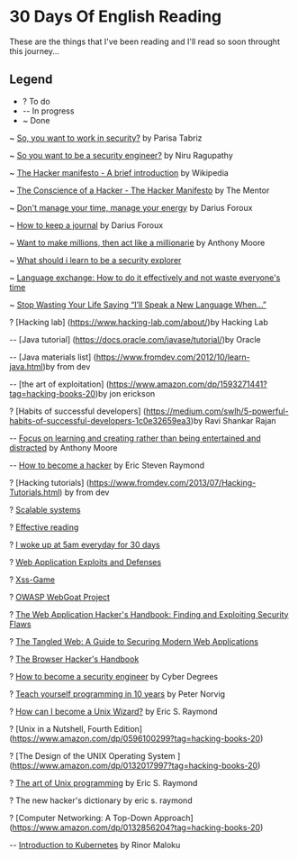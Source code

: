 # 30 Days Of English Reading
These are the things that I've been reading and I'll read so soon throught this journey...

## Legend
* ? To do
* -- In progress
* ~ Done



~ [So, you want to work in security?](https://medium.freecodecamp.org/so-you-want-to-work-in-security-bc6c10157d23) by Parisa Tabriz

~ [So you want to be a security engineer?](https://medium.com/@niruragu/so-you-want-to-be-a-security-engineer-d8775976afb7) by Niru Ragupathy

~ [The Hacker manifesto - A brief introduction](https://en.wikipedia.org/wiki/Hacker_Manifesto) by Wikipedia

~ [The Conscience of a Hacker - The Hacker Manifesto](https://archive.org/stream/The_Conscience_of_a_Hacker/hackersmanifesto.txt) by The Mentor

~ [Don't manage your time, manage your energy](https://medium.com/swlh/dont-manage-your-time-manage-your-energy-e9909f1962b3) by Darius Foroux

~ [How to keep a journal](https://dariusforoux.com/how-to-journal/) by Darius Foroux

~ [Want to make millions, then act like a millionarie](https://medium.com/swlh/want-to-make-millions-then-act-like-a-millionaire-6a790281b4e5) by Anthony Moore

~ [What should i learn to be a security explorer](https://www.quora.com/What-should-I-learn-first-to-begin-hacking)

~ [Language exchange: How to do it effectively and not waste everyone's time](https://www.lingualift.com/blog/language-exchange-effectively-not-waste-time/)

~ [Stop Wasting Your Life Saying “I’ll Speak a New Language When…”](https://www.fluentin3months.com/compare-and-despair/)

? [Hacking lab] (https://www.hacking-lab.com/about/)by Hacking Lab

-- [Java tutorial] (https://docs.oracle.com/javase/tutorial/)by Oracle

-- [Java materials list] (https://www.fromdev.com/2012/10/learn-java.html)by from dev

-- [the art of exploitation] (https://www.amazon.com/dp/1593271441?tag=hacking-books-20)by jon erickson

? [Habits of successful developers] (https://medium.com/swlh/5-powerful-habits-of-successful-developers-1c0e32659ea3)by Ravi Shankar Rajan

-- [Focus on learning and creating rather than being entertained and distracted](https://medium.com/the-mission/focus-on-learning-and-creating-rather-than-being-entertained-and-distracted-e6573de1bc84) by Anthony Moore

-- [How to become a hacker](http://www.catb.org/esr/faqs/hacker-howto.html) by Eric Steven Raymond

? [Hacking tutorials] (https://www.fromdev.com/2013/07/Hacking-Tutorials.html) by from dev


? [Scalable systems](https://medium.com/@ramkarnani24/designing-scalable-systems-part-1-60279fc312f1)

? [Effective reading](https://medium.com/@maartenvandoorn/the-complete-guide-to-effective-reading-fc1835937757)

? [I woke up at 5am everyday for 30 days](https://medium.com/@themarvindiaz/i-woke-up-at-5-am-everyday-for-30-days-efefe86400c0)

? [Web Application Exploits and Defenses ](https://google-gruyere.appspot.com/)

? [Xss-Game](https://xss-game.appspot.com/)

? [OWASP WebGoat Project](https://www.owasp.org/index.php/Category:OWASP_WebGoat_Project)

? [The Web Application Hacker's Handbook: Finding and Exploiting Security Flaws](https://www.amazon.com/Web-Application-Hackers-Handbook-Exploiting/dp/1118026470)

? [The Tangled Web: A Guide to Securing Modern Web Applications](https://www.amazon.com/Tangled-Web-Securing-Modern-Applications/dp/1593273886/)

? [The Browser Hacker's Handbook](https://www.amazon.com/Browser-Hackers-Handbook-Wade-Alcorn/dp/1118662091/)

? [How to become a security engineer](https://www.cyberdegrees.org/jobs/security-engineer/) by Cyber Degrees

? [Teach yourself programming in 10 years](http://norvig.com/21-days.html) by Peter Norvig

? [How can I become a Unix Wizard?](http://catb.org/~esr/faqs/loginataka.html) by Eric S. Raymond

? [Unix in a Nutshell, Fourth Edition] (https://www.amazon.com/dp/0596100299?tag=hacking-books-20)

? [The Design of the UNIX Operating System ] (https://www.amazon.com/dp/0132017997?tag=hacking-books-20)

? [The art of Unix programming](http://catb.org/~esr/writings/taoup/) by Eric S. Raymond

? The new hacker's dictionary by eric s. raymond

? [Computer Networking: A Top-Down Approach] (https://www.amazon.com/dp/0132856204?tag=hacking-books-20)

-- [Introduction to Kubernetes](https://medium.freecodecamp.org/learn-kubernetes-in-under-3-hours-a-detailed-guide-to-orchestrating-containers-114ff420e882) by Rinor Maloku

